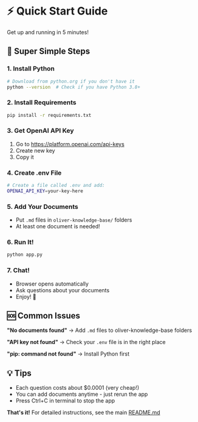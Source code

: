 # ⚡ Quick Start Guide

Get up and running in 5 minutes!

## 🎯 Super Simple Steps

### 1. Install Python
```bash
# Download from python.org if you don't have it
python --version  # Check if you have Python 3.8+
```

### 2. Install Requirements
```bash
pip install -r requirements.txt
```

### 3. Get OpenAI API Key
1. Go to https://platform.openai.com/api-keys
2. Create new key
3. Copy it

### 4. Create .env File
```bash
# Create a file called .env and add:
OPENAI_API_KEY=your-key-here
```

### 5. Add Your Documents
- Put `.md` files in `oliver-knowledge-base/` folders
- At least one document is needed!

### 6. Run It!
```bash
python app.py
```

### 7. Chat!
- Browser opens automatically
- Ask questions about your documents
- Enjoy! 🎉

## 🆘 Common Issues

**"No documents found"**
→ Add `.md` files to oliver-knowledge-base folders

**"API key not found"**
→ Check your `.env` file is in the right place

**"pip: command not found"**
→ Install Python first

## 💡 Tips

- Each question costs about $0.0001 (very cheap!)
- You can add documents anytime - just rerun the app
- Press Ctrl+C in terminal to stop the app

**That's it!** For detailed instructions, see the main [README.md](README.md)

